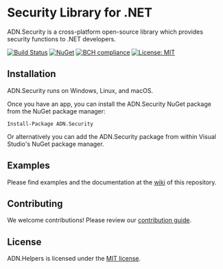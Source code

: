 # Security Library for .NET

ADN.Security is a cross-platform open-source library which provides security functions to .NET developers.

[![Build Status](https://travis-ci.org/andresdigiovanni/ADN.Security.svg?branch=master)](https://travis-ci.org/andresdigiovanni/ADN.Security)
[![NuGet](https://img.shields.io/nuget/v/ADN.Security.svg)](https://www.nuget.org/packages/ADN.Security/)
[![BCH compliance](https://bettercodehub.com/edge/badge/andresdigiovanni/ADN.Security?branch=master)](https://bettercodehub.com/)
[![License: MIT](https://img.shields.io/badge/License-MIT-yellow.svg)](https://opensource.org/licenses/MIT)

## Installation

ADN.Security runs on Windows, Linux, and macOS.

Once you have an app, you can install the ADN.Security NuGet package from the NuGet package manager:

```
Install-Package ADN.Security
```

Or alternatively you can add the ADN.Security package from within Visual Studio's NuGet package manager.

## Examples

Please find examples and the documentation at the [wiki](https://github.com/andresdigiovanni/ADN.Security/wiki) of this repository.

## Contributing

We welcome contributions! Please review our [contribution guide](CONTRIBUTING.md).

## License

ADN.Helpers is licensed under the [MIT license](LICENSE).
